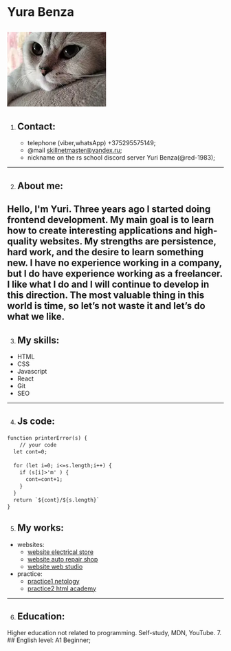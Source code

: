 # Yura Benza  
![logo](img/logo.webp "logo")
---
1. ## Contact:
    * telephone (viber,whatsApp) +375295575149;
    * @mail skillnetmaster@yandex.ru;
    * nickname on the rs school discord server  Yuri Benza(@red-1983);
---
2. ## About me:  
Hello, I'm Yuri. Three years ago I started doing frontend development. My main goal is to learn how to create interesting applications and high-quality websites. My strengths are persistence, hard work, and the desire to learn something new. I have no experience working in a company, but I do have experience working as a freelancer. I like what I do and I will continue to develop in this direction. The most valuable thing in this world is time, so let’s not waste it and let’s do what we like.
---
3. ## My skills:
  * HTML
  * CSS
  * Javascript
  * React
  * Git
  * SEO
---
4. ## Js code:  
``` 
function printerError(s) {  
    // your code  
  let cont=0;  
  
  for (let i=0; i<=s.length;i++) {  
    if (s[i]>'m' ) {  
      cont=cont+1;  
    }   
  }   
  return `${cont}/${s.length}`  
}
```
5. ## My works:
* websites:
    + [website electrical store](https://mfs.by "electrical store") 
    + [website auto repair shop](https://reyt.by "auto repair shop")
    + [website web studio](https://skillnet.by "web studio")   
* practice:
    + [practice1 netology](https://red-1983.github.io/netology)
    + [practice2 html academy](https://red-1983.github.io/my-site)
---
6. ## Education:
Higher education not related to programming. Self-study, MDN, YouTube.
7. ## English level: A1 Beginner;
